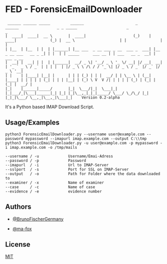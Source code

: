
# FED - ForensicEmailDownloader
```
 ______ ______ _____         ______                       _      ______                 _ _ _____                      _                 _           
|  ____|  ____|  __ \       |  ____|                     (_)    |  ____|               (_) |  __ \                    | |               | |          
| |__  | |__  | |  | |______| |__ ___  _ __ ___ _ __  ___ _  ___| |__   _ __ ___   __ _ _| | |  | | _____      ___ __ | | ___   __ _  __| | ___ _ __ 
|  __| |  __| | |  | |______|  __/ _ \| '__/ _ \ '_ \/ __| |/ __|  __| | '_ ` _ \ / _` | | | |  | |/ _ \ \ /\ / / '_ \| |/ _ \ / _` |/ _` |/ _ \ '__|
| |    | |____| |__| |      | | | (_) | | |  __/ | | \__ \ | (__| |____| | | | | | (_| | | | |__| | (_) \ V  V /| | | | | (_) | (_| | (_| |  __/ |   
|_|    |______|_____/       |_|  \___/|_|  \___|_| |_|___/_|\___|______|_| |_| |_|\__,_|_|_|_____/ \___/ \_/\_/ |_| |_|_|\___/ \__,_|\__,_|\___|_|    Version 0.2-alpha 
```

It's a Python based IMAP Download Script. 

## Usage/Examples

```
python3 ForensicEmailDownloader.py --username user@example.com --password mypassword --imapurl imap.example.com --output C:\\tmp
python3 ForensicEmailDownloader.py -u user@example.com -p mypassword -i imap.example.com -o /tmp/mails

--username / -u             Username/Emai-Adress
--password / -p             Password 
--imapurl  / -i             Url to IMAP-Server
--sslport  / -s             Port for SSL on IMAP-Server
--output   / -o             Path for Folder where the data downloaded to
--examiner / -x             Name of examiner
--case     / -c             Name of case
--evidence / -e             evidence number
```
## Authors

- [@BrunoFischerGermany](https://www.github.com/BrunoFischerGermany)

- [@ma-fox](https://github.com/ma-fox)
## License

[MIT](https://choosealicense.com/licenses/mit/)

